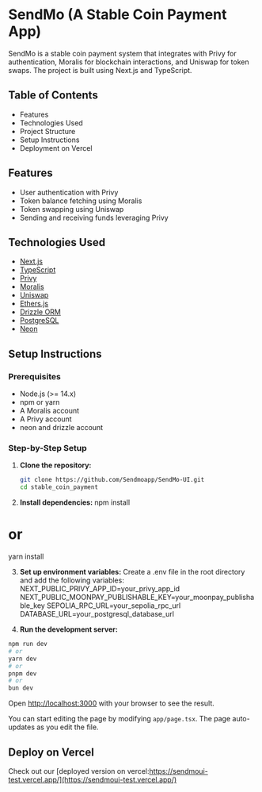 # SendMo (A Stable Coin Payment App)

SendMo is a stable coin payment system that integrates with Privy for authentication, Moralis for blockchain interactions, and Uniswap for token swaps. The project is built using Next.js and TypeScript.

## Table of Contents

- Features
- Technologies Used
- Project Structure
- Setup Instructions
- Deployment on Vercel

## Features

- User authentication with Privy
- Token balance fetching using Moralis
- Token swapping using Uniswap
- Sending and receiving funds leveraging Privy

## Technologies Used

- [Next.js](https://nextjs.org/)
- [TypeScript](https://www.typescriptlang.org/)
- [Privy](https://privy.io/)
- [Moralis](https://moralis.io/)
- [Uniswap](https://uniswap.org/)
- [Ethers.js](https://docs.ethers.io/v5/)
- [Drizzle ORM](https://github.com/drizzle-team/drizzle-orm)
- [PostgreSQL](https://www.postgresql.org/)
- [Neon](https://neon.tech/)

## Setup Instructions

### Prerequisites

- Node.js (>= 14.x)
- npm or yarn
- A Moralis account
- A Privy account
- neon and drizzle account

### Step-by-Step Setup

1. **Clone the repository:**

   ```sh
   git clone https://github.com/Sendmoapp/SendMo-UI.git
   cd stable_coin_payment

   ```

2. **Install dependencies:**
   npm install

# or

yarn install

3. **Set up environment variables:**
   Create a .env file in the root directory and add the following variables:
   NEXT_PUBLIC_PRIVY_APP_ID=your_privy_app_id
   NEXT_PUBLIC_MOONPAY_PUBLISHABLE_KEY=your_moonpay_publishable_key
   SEPOLIA_RPC_URL=your_sepolia_rpc_url
   DATABASE_URL=your_postgresql_database_url

4. **Run the development server:**

```bash
npm run dev
# or
yarn dev
# or
pnpm dev
# or
bun dev
```

Open [http://localhost:3000](http://localhost:3000) with your browser to see the result.

You can start editing the page by modifying `app/page.tsx`. The page auto-updates as you edit the file.

## Deploy on Vercel

Check out our [deployed version on vercel:https://sendmoui-test.vercel.app/](https://sendmoui-test.vercel.app/)
